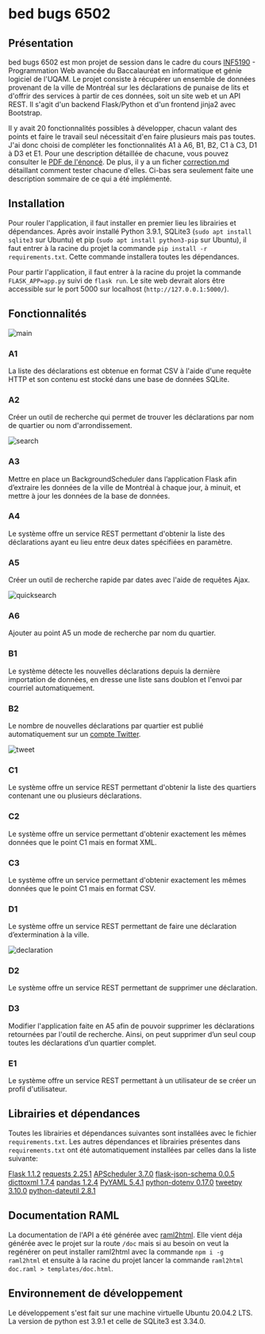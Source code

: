 # bed bugs 6502

## Présentation 

bed bugs 6502 est mon projet de session dans le cadre du cours [INF5190](https://etudier.uqam.ca/cours?sigle=INF5190) - Programmation Web avancée du Baccalauréat en informatique et génie logiciel de l'UQAM. Le projet consiste à récupérer un ensemble de données provenant de la ville de Montréal sur les déclarations de punaise de lits et d'offrir des services à partir de ces données, soit un site web et un API REST. Il s'agit d'un backend Flask/Python et d'un frontend jinja2 avec Bootstrap.

Il y avait 20 fonctionnalités possibles à développer, chacun valant des points et faire le travail seul nécessitait d'en faire plusieurs mais pas toutes. J'ai donc choisi de compléter les fonctionnalités A1 à A6, B1, B2, C1 à C3, D1 à D3 et E1. Pour une description détaillée de chacune, vous pouvez consulter le [PDF de l'énoncé](enonce.pdf). De plus, il y a un ficher [correction.md](correction.md) détaillant comment tester chacune d'elles. Ci-bas sera seulement faite une description sommaire de ce qui a été implémenté.

## Installation

Pour rouler l'application, il faut installer en premier lieu les librairies et dépendances. Après avoir installé Python 3.9.1, SQLite3 (`sudo apt install sqlite3` sur Ubuntu) et pip (`sudo apt install python3-pip` sur Ubuntu), il faut entrer à la racine du projet la commande `pip install -r requirements.txt`. Cette commande installera toutes les dépendances.

Pour partir l'application, il faut entrer à la racine du projet la commande `FLASK_APP=app.py` suivi de `flask run`. Le site web devrait alors être accessible sur le port 5000 sur localhost (`http://127.0.0.1:5000/`).

## Fonctionnalités

![main](images/main.png)

### A1
La liste des déclarations est obtenue en format CSV à l'aide d'une requête HTTP et son contenu est stocké dans une base de données SQLite.

### A2
Créer un outil de recherche qui permet de trouver les déclarations par nom de quartier ou nom d'arrondissement.

![search](images/search.png)

### A3
Mettre en place un BackgroundScheduler dans l’application Flask afin d’extraire les données de la ville de Montréal à chaque jour, à minuit, et mettre à jour les données de la base de données.

### A4
Le système offre un service REST permettant d'obtenir la liste des déclarations ayant eu lieu entre deux dates spécifiées en paramètre.

### A5
Créer un outil de recherche rapide par dates avec l'aide de requêtes Ajax.

![quicksearch](images/quicksearch.png)

### A6
Ajouter au point A5 un mode de recherche par nom du quartier.

### B1
Le système détecte les nouvelles déclarations depuis la dernière importation de données, en dresse une liste sans doublon et l'envoi par courriel automatiquement.

### B2
Le nombre de nouvelles déclarations par quartier est publié automatiquement sur un [compte Twitter](https://twitter.com/6502Bed).

![tweet](images/tweet.png)

### C1
Le système offre un service REST permettant d'obtenir la liste des quartiers contenant une ou plusieurs déclarations.

### C2
Le système offre un service permettant d'obtenir exactement les mêmes données que le point C1 mais en format XML.

### C3
Le système offre un service permettant d'obtenir exactement les mêmes données que le point C1 mais en format CSV.

### D1
Le système offre un service REST permettant de faire une déclaration d’extermination à la ville.

![declaration](images/declaration.png)

### D2
Le système offre un service REST permettant de supprimer une déclaration.

### D3
Modifier l'application faite en A5 afin de pouvoir supprimer les déclarations retournées par l'outil de recherche. Ainsi, on peut supprimer d’un seul coup toutes les déclarations d’un quartier complet.

### E1
Le système offre un service REST permettant à un utilisateur de se créer un profil d'utilisateur.

## Librairies et dépendances

Toutes les librairies et dépendances suivantes sont installées avec le fichier `requirements.txt`. Les autres dépendances et librairies présentes dans `requirements.txt` ont été automatiquement installées par celles dans la liste suivante:

[Flask 1.1.2](https://pypi.org/project/Flask/)
[requests 2.25.1](https://pypi.org/project/requests/)
[APScheduler 3.7.0](https://pypi.org/project/APScheduler/)
[flask-json-schema 0.0.5](https://pypi.org/project/flask-json-schema/)
[dicttoxml 1.7.4](https://pypi.org/project/dicttoxml/)
[pandas 1.2.4](https://pypi.org/project/pandas/)
[PyYAML 5.4.1](https://pypi.org/project/PyYAML/)
[python-dotenv 0.17.0](https://pypi.org/project/python-dotenv/)
[tweetpy 3.10.0](https://pypi.org/project/tweepy/)
[python-dateutil 2.8.1](https://pypi.org/project/python-dateutil/)

## Documentation RAML

La documentation de l'API a été générée avec [raml2html](https://www.npmjs.com/package/raml2html). Elle vient déja générée avec le projet sur la route `/doc` mais si au besoin on veut la regénérer on peut installer raml2html avec la commande `npm i -g raml2html` et ensuite à la racine du projet lancer la commande `raml2html doc.raml > templates/doc.html`.

## Environnement de développement

Le développement s'est fait sur une machine virtuelle Ubuntu 20.04.2 LTS. La version de python est 3.9.1 et celle de SQLite3 est 3.34.0.
